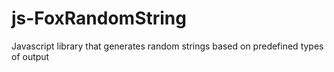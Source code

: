 # js-FoxRandomString
Javascript library that generates random strings based on predefined types of output
